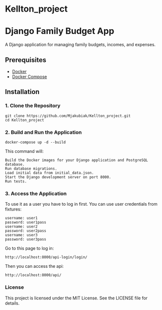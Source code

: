 # Kellton_project
# Django Family Budget App

A Django application for managing family budgets, incomes, and expenses.

## Prerequisites

- [Docker](https://www.docker.com/get-started)
- [Docker Compose](https://docs.docker.com/compose/install/)

## Installation

### 1. Clone the Repository

```shell
git clone https://github.com/Mjakubiak/Kellton_project.git
cd Kellton_project
```

### 2. Build and Run the Application
```shell
docker-compose up -d --build 
```

This command will:

    Build the Docker images for your Django application and PostgreSQL database.
    Run database migrations.
    Load initial data from initial_data.json.
    Start the Django development server on port 8000.
    Run tests.

### 3. Access the Application
To use it as a user you have to log in first. You can use user credentials from fixtures:
```
username: user1
password: user1pass
username: user2
password: user2pass
username: user3
password: user3pass
```
Go to this page to log in:
```
http://localhost:8000/api-login/login/
```
Then you can access the api:
```
http://localhost:8000/api/
```
### License

This project is licensed under the MIT License. See the LICENSE file for details.